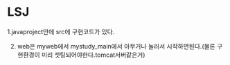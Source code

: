 # LSJ

  1.javaproject안에 src에 구현코드가 있다.

2. web은 myweb에서 mystudy_main에서 아무거나 눌러서 시작하면된다.(물론 구현환경이 미리 셋팅되어야한다.tomcat서버같은거)
